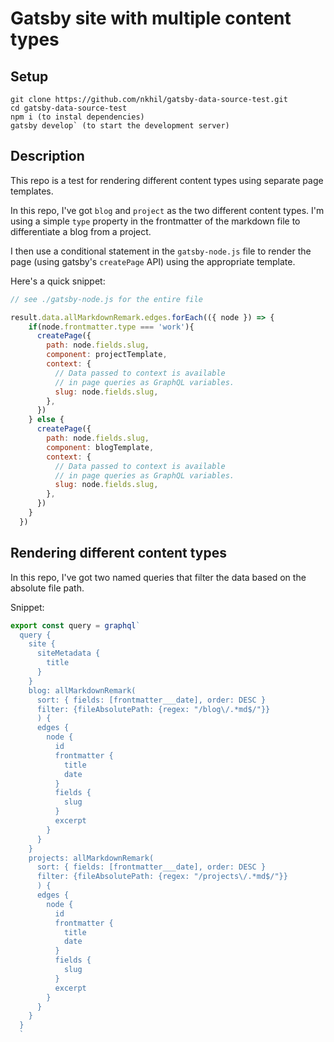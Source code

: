 # Gatsby site with multiple content types

## Setup

```
git clone https://github.com/nkhil/gatsby-data-source-test.git
cd gatsby-data-source-test
npm i (to instal dependencies)
gatsby develop` (to start the development server)
```

## Description 

This repo is a test for rendering different content types using separate page templates. 

In this repo, I've got `blog` and `project` as the two different content types. I'm using a simple `type` property in the frontmatter of the markdown file to differentiate a blog from a project. 

I then use a conditional statement in the `gatsby-node.js` file to render the page (using gatsby's `createPage` API) using the appropriate template. 

Here's a quick snippet:

```javascript
// see ./gatsby-node.js for the entire file

result.data.allMarkdownRemark.edges.forEach(({ node }) => {
    if(node.frontmatter.type === 'work'){
      createPage({
        path: node.fields.slug,
        component: projectTemplate,
        context: {
          // Data passed to context is available
          // in page queries as GraphQL variables.
          slug: node.fields.slug,
        },
      })
    } else {
      createPage({
        path: node.fields.slug,
        component: blogTemplate,
        context: {
          // Data passed to context is available
          // in page queries as GraphQL variables.
          slug: node.fields.slug,
        },
      })
    }
  })
```

## Rendering different content types

In this repo, I've got two named queries that filter the data based on the absolute file path. 

Snippet: 
```javascript
export const query = graphql`
  query {
    site {
      siteMetadata {
        title
      }
    }
    blog: allMarkdownRemark(
      sort: { fields: [frontmatter___date], order: DESC }
      filter: {fileAbsolutePath: {regex: "/blog\/.*md$/"}}
      ) {
      edges {
        node {
          id
          frontmatter {
            title
            date
          }
          fields {
            slug
          }
          excerpt
        }
      }
    }
    projects: allMarkdownRemark(
      sort: { fields: [frontmatter___date], order: DESC }
      filter: {fileAbsolutePath: {regex: "/projects\/.*md$/"}}
      ) {
      edges {
        node {
          id
          frontmatter {
            title
            date
          }
          fields {
            slug
          }
          excerpt
        }
      }
    }
  }
  `
```
